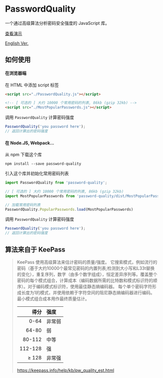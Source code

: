 # PasswordQuality

一个通过高级算法分析密码安全强度的 JavaScript 库。

[查看演示](https://eyhn.github.io/PasswordQuality/zh)

[English Ver.](./README.md)

## 如何使用

#### 在浏览器端

在 HTML 中添加 script 标签

```html
<script src="./PasswordQuality.js"></script>

<!-- [ 可选的 ] 大约 10000 个常用密码的列表, 86kb (gzip 32kb) -->
<script src="./MostPopularPasswords.js"></script>
```

调用 `PasswordQuality` 计算密码强度

```js
PasswordQuality('you password here');
// 返回计算出的密码强度
```

#### 在 Node.JS, Webpack...

从 npm 下载这个库

```shell
npm install --save password-quality
```

引入这个库并初始化常用密码列表

```js
import PasswordQuality from 'password-quality';

// [ 可选的 ] 大约 10000 个常用密码的列表, 86kb (gzip 32kb)
import MostPopularPasswords from 'password-quality/dist/MostPopularPasswords'

// 加载常用密码列表
PasswordQuality.PopularPasswords.load(MostPopularPasswords)
```

调用 `PasswordQuality` 计算密码强度

```js
PasswordQuality('you password here');
// 返回计算出的密码强度
```

## 算法来自于 KeePass

> KeePass 使用高级算法来估计密码的质量/强度。 它搜索模式，例如流行的密码（基于大约10000个最常见密码的内置列表;检测到大小写和L33t替换的变化），重复序列，数字（由多个数字组成），恒定差异序列等。覆盖整个密码的每个模式组合，计算成本（编码数据所需的比特数和模式标识符的顺序）。对于编码模式标识符，使用最佳静态熵编码器。 每个单个密码字符形成长度为1的模式，并使用依赖于字符空间的阻尼静态熵编码器进行编码。最小模式组合成本用作最终质量估计。
> 
> | 得分    | 强度    |
> |--------:|:-------|
> | 0-64    | 非常弱 |
> | 64-80 	| 弱     |
> | 80-112  | 中等   |
> | 112-128 | 强     |
> | ≥ 128   | 非常强 |
>
> https://keepass.info/help/kb/pw_quality_est.html